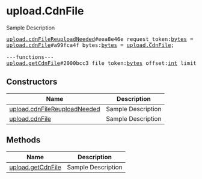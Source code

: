 # upload.CdnFile

Sample Description

<pre>
<a href="../constructor/upload.cdnFileReuploadNeeded.md">upload.cdnFileReuploadNeeded</a>#eea8e46e request_token:<a href="../type/bytes.md">bytes</a> = <a href="../type/upload.CdnFile.md">upload.CdnFile</a>;
<a href="../constructor/upload.cdnFile.md">upload.cdnFile</a>#a99fca4f bytes:<a href="../type/bytes.md">bytes</a> = <a href="../type/upload.CdnFile.md">upload.CdnFile</a>;

---functions---
<a href="../method/upload.getCdnFile.md">upload.getCdnFile</a>#2000bcc3 file_token:<a href="../type/bytes.md">bytes</a> offset:<a href="../type/int.md">int</a> limit:<a href="../type/int.md">int</a> = <a href="../type/upload.CdnFile.md">upload.CdnFile</a>;
</pre>

## Constructors

| Name | Description |
|------|-------------|
| [upload.cdnFileReuploadNeeded](../constructor/upload.cdnFileReuploadNeeded.md) | Sample Description |
| [upload.cdnFile](../constructor/upload.cdnFile.md) | Sample Description |

## Methods

| Name | Description |
|------|-------------|
| [upload.getCdnFile](../method/upload.getCdnFile.md) | Sample Description |
